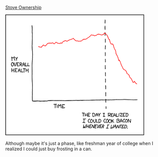 [Stove Ownership](https://xkcd.com/418)

![Stove Ownership](./random_comic.png)

Although maybe it's just a phase, like freshman year of college when I realized I could just buy frosting in a can.


